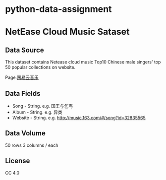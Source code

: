 # python-data-assignment

NetEase Cloud Music Sataset
====


Data Source
-------

This dataset contains Netease cloud music Top10 Chinese male singers' top 50 popular collections on website.

Page:[网易云音乐](http://music.163.com/discover/artist/cat?id=1001)


Data Fields
-------

* Song - String. e.g. 国王与乞丐
* Album - String. e.g. 异类
* Website - String. e.g. http://music.163.com/#/song?id=32835565

Data Volume
-------

50 rows 3 columns / each


License
-------

CC 4.0 
